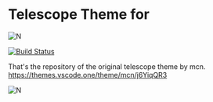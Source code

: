 # Telescope Theme for 
![N](https://mky.gallerycdn.vsassets.io/extensions/mky/netflix-red/0.0.7/1545394820972/Microsoft.VisualStudio.Services.Icons.Default)

[![Build Status](https://travis-ci.org/joemccann/dillinger.svg?branch=master)](https://travis-ci.org/joemccann/dillinger)

That's the repository of the original telescope theme by mcn.
https://themes.vscode.one/theme/mcn/j6YiqQR3

![N](https://vscode-themes.nyc3.cdn.digitaloceanspaces.com/profiles/HloWOfNl5nR6dn7uhpo1aELWRW13/j6YiqQR3-default.jpeg)
